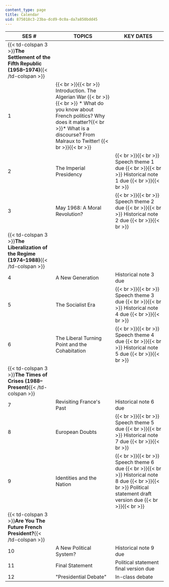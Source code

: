 ```yaml
---
content_type: page
title: Calendar
uid: 875018c3-23ba-dcd9-0c0a-da7a850bdd45
---
```


| SES # | TOPICS | KEY DATES |
| --- | --- | --- |
| {{< td-colspan 3 >}}**The Settlement of the Fifth Republic (1958–1974)**{{< /td-colspan >}} |||
| 1 |  {{< br >}}{{< br >}} Introduction. The Algerian War {{< br >}}{{< br >}} *   What do you know about French politics? Why does it matter?{{< br >}}*   What is a discourse? From Malraux to Twitter! {{< br >}}{{< br >}}  | &nbsp; |
| 2 | The Imperial Presidency |  {{< br >}}{{< br >}} Speech theme 1 due {{< br >}}{{< br >}} Historical note 1 due {{< br >}}{{< br >}}  |
| 3 | May 1968: A Moral Revolution? |  {{< br >}}{{< br >}} Speech theme 2 due {{< br >}}{{< br >}} Historical note 2 due {{< br >}}{{< br >}}  |
| {{< td-colspan 3 >}}**The Liberalization of the Regime (1974–1988)**{{< /td-colspan >}} |||
| 4 | A New Generation | Historical note 3 due |
| 5 | The Socialist Era |  {{< br >}}{{< br >}} Speech theme 3 due {{< br >}}{{< br >}} Historical note 4 due {{< br >}}{{< br >}}  |
| 6 | The Liberal Turning Point and the Cohabitation |  {{< br >}}{{< br >}} Speech theme 4 due {{< br >}}{{< br >}} Historical note 5 due {{< br >}}{{< br >}}  |
| {{< td-colspan 3 >}}**The Times of Crises (1988–Present)**{{< /td-colspan >}} |||
| 7 | Revisiting France's Past | Historical note 6 due |
| 8 | European Doubts |  {{< br >}}{{< br >}} Speech theme 5 due {{< br >}}{{< br >}} Historical note 7 due {{< br >}}{{< br >}}  |
| 9 | Identities and the Nation |  {{< br >}}{{< br >}} Speech theme 6 due {{< br >}}{{< br >}} Historical note 8 due {{< br >}}{{< br >}} Political statement draft version due {{< br >}}{{< br >}}  |
| {{< td-colspan 3 >}}**Are You The Future French President?**{{< /td-colspan >}} |||
| 10 | A New Political System? | Historical note 9 due |
| 11 | Final Statement | Political statement final version due |
| 12 | "Presidential Debate" | In-class debate